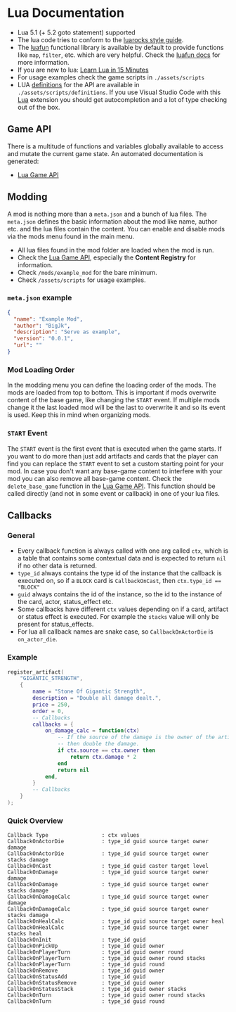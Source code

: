 # Lua Documentation

- Lua 5.1 (+ 5.2 goto statement) supported
- The lua code tries to conform to the [luarocks style guide](https://github.com/luarocks/lua-style-guide).
- The [luafun](https://github.com/luafun/luafun) functional library is available by default to provide functions like `map`, `filter`, etc. which are very helpful. Check the [luafun docs](https://luafun.github.io/index.html) for more information.
- If you are new to lua: [Learn Lua in 15 Minutes](https://tylerneylon.com/a/learn-lua/)
- For usage examples check the game scripts in `./assets/scripts`
- LUA [definitions](https://github.com/LuaLS/lua-language-server/wiki/Annotations) for the API are available in `./assets/scripts/definitions`. If you use Visual Studio Code with this [Lua](https://marketplace.visualstudio.com/items?itemName=sumneko.lua) extension you should get autocompletion and a lot of type checking out of the box.

## Game API

There is a multitude of functions and variables globally available to access and mutate the current game state. An automated documentation is generated:

- [Lua Game API](./LUA_API_DOCS.md)

## Modding

A mod is nothing more than a `meta.json` and a bunch of lua files. The `meta.json` defines the basic information about the mod like name, author etc. and the lua files contain the content. You can enable and disable mods via the mods menu found in the main menu.

- All lua files found in the mod folder are loaded when the mod is run.
- Check the [Lua Game API](./LUA_API_DOCS.md), especially the **Content Registry** for information.
- Check `/mods/example_mod` for the bare minimum.
- Check `/assets/scripts` for usage examples.

### `meta.json` example

```json
{
  "name": "Example Mod",
  "author": "BigJk",
  "description": "Serve as example",
  "version": "0.0.1",
  "url": ""
}
```

### Mod Loading Order

In the modding menu you can define the loading order of the mods. The mods are loaded from top to bottom. This is important if mods overwrite content of the base game, like changing the `START` event. If multiple mods change it the last loaded mod will be the last to overwrite it and so its event is used. Keep this in mind when organizing mods.

### ``START`` Event

The `START` event is the first event that is executed when the game starts. If you want to do more than just add artifacts and cards that the player can find you can replace the `START` event to set a custom starting point for your mod. In case you don't want any base-game content to interfere with your mod you can also remove all base-game content. Check the `delete_base_game` function in the [Lua Game API](./LUA_API_DOCS.md). This function should be called directly (and not in some event or callback) in one of your lua files.
 

## Callbacks

### General

- Every callback function is always called with one arg called `ctx`, which is a table that contains some contextual data and is expected to return `nil` if no other data is returned.
- `type_id` always contains the type id of the instance that the callback is executed on, so if a `BLOCK` card is `CallbackOnCast`, then `ctx.type_id == "BLOCK"`
- `guid` always contains the id of the instance, so the id to the instance of the card, actor, status_effect etc.
- Some callbacks have different `ctx` values depending on if a card, artifact or status effect is executed. For example the `stacks` value will only be present for status_effects.
- For lua all callback names are snake case, so `CallbackOnActorDie` is `on_actor_die`.

### Example

```lua
register_artifact(
    "GIGANTIC_STRENGTH",
    {
        name = "Stone Of Gigantic Strength",
        description = "Double all damage dealt.",
        price = 250,
        order = 0,
        -- Callbacks
        callbacks = {
            on_damage_calc = function(ctx)
                -- If the source of the damage is the owner of the artifact
                -- then double the damage.
                if ctx.source == ctx.owner then
                    return ctx.damage * 2
                end
                return nil
            end,
        }
        -- Callbacks
    }
);
```

### Quick Overview

```
Callback Type                 : ctx values
CallbackOnActorDie            : type_id guid source target owner damage
CallbackOnActorDie            : type_id guid source target owner stacks damage
CallbackOnCast                : type_id guid caster target level
CallbackOnDamage              : type_id guid source target owner damage
CallbackOnDamage              : type_id guid source target owner stacks damage
CallbackOnDamageCalc          : type_id guid source target owner damage
CallbackOnDamageCalc          : type_id guid source target owner stacks damage
CallbackOnHealCalc            : type_id guid source target owner heal
CallbackOnHealCalc            : type_id guid source target owner stacks heal
CallbackOnInit                : type_id guid
CallbackOnPickUp              : type_id guid owner
CallbackOnPlayerTurn          : type_id guid owner round
CallbackOnPlayerTurn          : type_id guid owner round stacks
CallbackOnPlayerTurn          : type_id guid round
CallbackOnRemove              : type_id guid owner
CallbackOnStatusAdd           : type_id guid
CallbackOnStatusRemove        : type_id guid owner
CallbackOnStatusStack         : type_id guid owner stacks
CallbackOnTurn                : type_id guid owner round stacks
CallbackOnTurn                : type_id guid round
```

